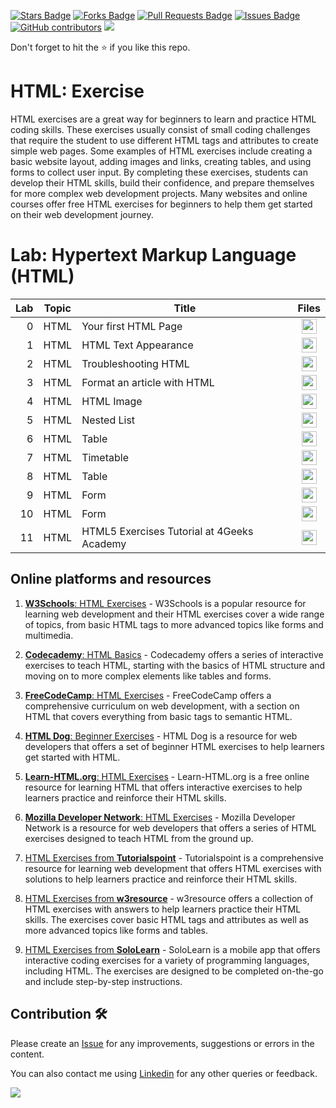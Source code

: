 <a href="https://github.com/drshahizan/learn-php/stargazers"><img src="https://img.shields.io/github/stars/drshahizan/learn-php" alt="Stars Badge"/></a>
<a href="https://github.com/drshahizan/learn-php/network/members"><img src="https://img.shields.io/github/forks/drshahizan/learn-php" alt="Forks Badge"/></a>
<a href="https://github.com/drshahizan/learn-php/pulls"><img src="https://img.shields.io/github/issues-pr/drshahizan/learn-php" alt="Pull Requests Badge"/></a>
<a href="https://github.com/drshahizan/learn-php/issues"><img src="https://img.shields.io/github/issues/drshahizan/learn-php" alt="Issues Badge"/></a>
<a href="https://github.com/drshahizan/learn-php/graphs/contributors"><img alt="GitHub contributors" src="https://img.shields.io/github/contributors/drshahizan/learn-php?color=2b9348"></a>
![](https://visitor-badge.glitch.me/badge?page_id=drshahizan/learn-php)

Don't forget to hit the :star: if you like this repo.

# HTML: Exercise
HTML exercises are a great way for beginners to learn and practice HTML coding skills. These exercises usually consist of small coding challenges that require the student to use different HTML tags and attributes to create simple web pages. Some examples of HTML exercises include creating a basic website layout, adding images and links, creating tables, and using forms to collect user input. By completing these exercises, students can develop their HTML skills, build their confidence, and prepare themselves for more complex web development projects. Many websites and online courses offer free HTML exercises for beginners to help them get started on their web development journey.

# Lab: Hypertext Markup Language (HTML)

| Lab | Topic | Title | Files |
| -----: | ----- | ----- | :------: | 
| 0 | HTML | Your first HTML Page |<a href="https://github.com/drshahizan/learn-php/tree/main/lab/html/lab0" ><img src="../../images/folder_info.png" width="24px" height="24px" ></a> |
| 1 | HTML | HTML Text Appearance |<a href="https://github.com/drshahizan/learn-php/tree/main/lab/html/lab1" ><img src="../../images/folder_info.png" width="24px" height="24px" ></a> |
| 2 | HTML | Troubleshooting HTML |<a href="https://github.com/drshahizan/learn-php/tree/main/lab/html/lab2" ><img src="../../images/folder_info.png" width="24px" height="24px" ></a> |
| 3 | HTML | Format an article with HTML |<a href="https://github.com/drshahizan/learn-php/tree/main/lab/html/lab3" ><img src="../../images/folder_info.png" width="24px" height="24px" ></a> |
| 4 | HTML | HTML Image |<a href="https://github.com/drshahizan/learn-php/tree/main/lab/html/lab4" ><img src="../../images/folder_info.png" width="24px" height="24px" ></a> |
| 5 | HTML | Nested List |<a href="https://github.com/drshahizan/learn-php/tree/main/lab/html/lab5" ><img src="../../images/folder_info.png" width="24px" height="24px" ></a> |
| 6 | HTML | Table |<a href="https://github.com/drshahizan/learn-php/tree/main/lab/html/lab6" ><img src="../../images/folder_info.png" width="24px" height="24px" ></a> |
| 7 | HTML | Timetable |<a href="https://github.com/drshahizan/learn-php/tree/main/lab/html/lab7" ><img src="../../images/folder_info.png" width="24px" height="24px" ></a> |
| 8 | HTML | Table |<a href="https://github.com/drshahizan/learn-php/tree/main/lab/html/lab8" ><img src="../../images/folder_info.png" width="24px" height="24px" ></a> |
| 9 | HTML | Form |<a href="https://github.com/drshahizan/learn-php/tree/main/lab/html/lab9" ><img src="../../images/folder_info.png" width="24px" height="24px" ></a> |
| 10 | HTML | Form |<a href="https://github.com/drshahizan/learn-php/tree/main/lab/html/lab10" ><img src="../../images/folder_info.png" width="24px" height="24px" ></a> |
| 11 | HTML | HTML5 Exercises Tutorial at 4Geeks Academy |<a href="https://github.com/drshahizan/learn-php/tree/main/lab/html/lab11" ><img src="../../images/folder_info.png" width="24px" height="24px" ></a> |

## Online platforms and resources
1. [**W3Schools**: HTML Exercises](https://www.w3schools.com/html/exercise.asp) - W3Schools is a popular resource for learning web development and their HTML exercises cover a wide range of topics, from basic HTML tags to more advanced topics like forms and multimedia.

2. [**Codecademy**: HTML Basics](https://www.codecademy.com/learn/learn-html) - Codecademy offers a series of interactive exercises to teach HTML, starting with the basics of HTML structure and moving on to more complex elements like tables and forms.

3. [**FreeCodeCamp**: HTML Exercises](https://www.freecodecamp.org/learn/responsive-web-design/basic-html-and-html5/) - FreeCodeCamp offers a comprehensive curriculum on web development, with a section on HTML that covers everything from basic tags to semantic HTML.

4. [**HTML Dog**: Beginner Exercises](https://htmldog.com/examples/) - HTML Dog is a resource for web developers that offers a set of beginner HTML exercises to help learners get started with HTML.

5. [**Learn-HTML.org**: HTML Exercises](https://www.learn-html.org/) - Learn-HTML.org is a free online resource for learning HTML that offers interactive exercises to help learners practice and reinforce their HTML skills.

6. [**Mozilla Developer Network**: HTML Exercises](https://developer.mozilla.org/en-US/docs/Learn/HTML/Introduction_to_HTML) - Mozilla Developer Network is a resource for web developers that offers a series of HTML exercises designed to teach HTML from the ground up.

7. [HTML Exercises from **Tutorialspoint**](https://www.tutorialspoint.com/html_exercises.htm) - Tutorialspoint is a comprehensive resource for learning web development that offers HTML exercises with solutions to help learners practice and reinforce their HTML skills.

8. [HTML Exercises from **w3resource**](https://www.w3resource.com/html-exercises/) - w3resource offers a collection of HTML exercises with answers to help learners practice their HTML skills. The exercises cover basic HTML tags and attributes as well as more advanced topics like forms and tables.

9. [HTML Exercises from **SoloLearn**](https://www.sololearn.com/Course/HTML/) - SoloLearn is a mobile app that offers interactive coding exercises for a variety of programming languages, including HTML. The exercises are designed to be completed on-the-go and include step-by-step instructions.

## Contribution 🛠️
Please create an [Issue](https://github.com/drshahizan/learn-php/issues) for any improvements, suggestions or errors in the content.

You can also contact me using [Linkedin](https://www.linkedin.com/in/drshahizan/) for any other queries or feedback.

![](https://visitor-badge.glitch.me/badge?page_id=drshahizan)

